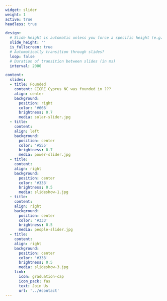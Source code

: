 ```yaml
---
widget: slider
weight: 1
active: true
headless: true

design:
  # Slide height is automatic unless you force a specific height (e.g. '400px')
  slide_height: ''
  is_fullscreen: true
  # Automatically transition through slides?
  loop: false
  # Duration of transition between slides (in ms)
  interval: 2000

content:
  slides:
  - title: Founded
    content: CIGRE Cyprus NC was founded in ???
    align: center
    background:
      position: right
      color: '#666'
      brightness: 0.7
      media: solar-slider.jpg
  - title: 
    content: 
    align: left
    background:
      position: center
      color: '#555'
      brightness: 0.7
      media: power-slider.jpg
  - title: 
    content: 
    align: right
    background:
      position: center
      color: '#333'
      brightness: 0.5
      media: slideshow-1.jpg
  - title: 
    content: 
    align: right
    background:
      position: center
      color: '#333'
      brightness: 0.5
      media: people-slider.jpg
  - title: 
    content: 
    align: right
    background:
      position: center
      color: '#333'
      brightness: 0.5
      media: slideshow-3.jpg
    link:
      icon: graduation-cap
      icon_pack: fas
      text: Join Us
      url: '../#contact'
---
```

